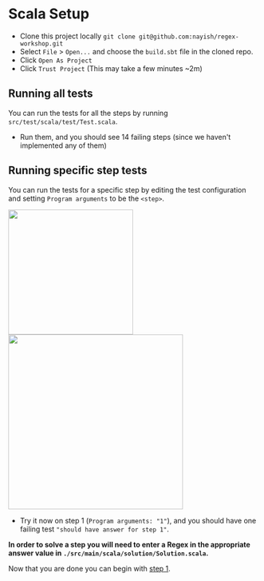 # Scala Setup

* Clone this project locally `git clone git@github.com:nayish/regex-workshop.git`
* Select `File` > `Open...` and choose the `build.sbt` file in the cloned repo.
* Click `Open As Project`
* Click `Trust Project` (This may take a few minutes ~2m)

## Running all tests
You can run the tests for all the steps by running `src/test/scala/test/Test.scala`.

* Run them, and you should see 14 failing steps (since we haven't implemented any of them)

## Running specific step tests
You can run the tests for a specific step by editing the test configuration and setting `Program arguments` to be the `<step>`.

<img src="https://static.wixstatic.com/media/7c303e_dae05de3941e47759a690e94f8fbd4eb~mv2.png" width="250" alt=""/>

<img src="https://static.wixstatic.com/media/7c303e_daf12299c3094f3dab0b95f99157d614~mv2.png" width="350" alt=""/>

* Try it now on step 1 (`Program arguments: "1"`), and you should have one failing test `"should have answer for step 1"`.


**In order to solve a step you will need to enter a Regex in the appropriate answer value in `./src/main/scala/solution/Solution.scala`.**

Now that you are done you can begin with [step 1](https://github.com/nayish/regex-workshop#step-1---intro).
